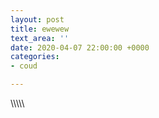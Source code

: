 ```yaml
---
layout: post
title: ewewew
text_area: ''
date: 2020-04-07 22:00:00 +0000
categories:
- coud

---
```

\\\\\\\\\\